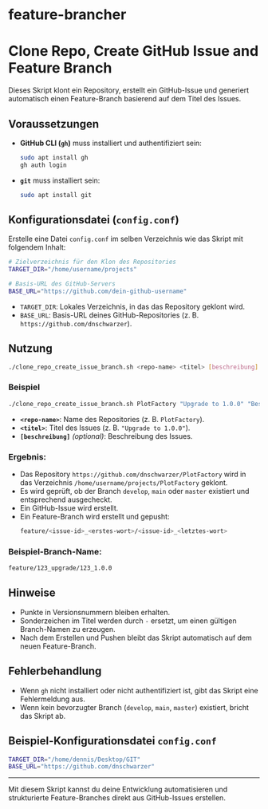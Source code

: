 # feature-brancher

# Clone Repo, Create GitHub Issue and Feature Branch

Dieses Skript klont ein Repository, erstellt ein GitHub-Issue und generiert automatisch einen Feature-Branch basierend auf dem Titel des Issues.

## Voraussetzungen

- **GitHub CLI (`gh`)** muss installiert und authentifiziert sein:
  ```bash
  sudo apt install gh
  gh auth login
  ```
- **`git`** muss installiert sein:
  ```bash
  sudo apt install git
  ```

## Konfigurationsdatei (`config.conf`)

Erstelle eine Datei `config.conf` im selben Verzeichnis wie das Skript mit folgendem Inhalt:

```bash
# Zielverzeichnis für den Klon des Repositories
TARGET_DIR="/home/username/projects"

# Basis-URL des GitHub-Servers
BASE_URL="https://github.com/dein-github-username"
```

- `TARGET_DIR`: Lokales Verzeichnis, in das das Repository geklont wird.
- `BASE_URL`: Basis-URL deines GitHub-Repositories (z. B. `https://github.com/dnschwarzer`).

## Nutzung

```bash
./clone_repo_create_issue_branch.sh <repo-name> <titel> [beschreibung]
```

### Beispiel

```bash
./clone_repo_create_issue_branch.sh PlotFactory "Upgrade to 1.0.0" "Beschreibung des Updates"
```

- **`<repo-name>`**: Name des Repositories (z. B. `PlotFactory`).
- **`<titel>`**: Titel des Issues (z. B. `"Upgrade to 1.0.0"`).
- **`[beschreibung]`** *(optional)*: Beschreibung des Issues.

### Ergebnis:
- Das Repository `https://github.com/dnschwarzer/PlotFactory` wird in das Verzeichnis `/home/username/projects/PlotFactory` geklont.
- Es wird geprüft, ob der Branch `develop`, `main` oder `master` existiert und entsprechend ausgecheckt.
- Ein GitHub-Issue wird erstellt.
- Ein Feature-Branch wird erstellt und gepusht:
  ```bash
  feature/<issue-id>_<erstes-wort>/<issue-id>_<letztes-wort>
  ```

### Beispiel-Branch-Name:
```bash
feature/123_upgrade/123_1.0.0
```

## Hinweise
- Punkte in Versionsnummern bleiben erhalten.
- Sonderzeichen im Titel werden durch `-` ersetzt, um einen gültigen Branch-Namen zu erzeugen.
- Nach dem Erstellen und Pushen bleibt das Skript automatisch auf dem neuen Feature-Branch.

## Fehlerbehandlung
- Wenn `gh` nicht installiert oder nicht authentifiziert ist, gibt das Skript eine Fehlermeldung aus.
- Wenn kein bevorzugter Branch (`develop`, `main`, `master`) existiert, bricht das Skript ab.

## Beispiel-Konfigurationsdatei `config.conf`

```bash
TARGET_DIR="/home/dennis/Desktop/GIT"
BASE_URL="https://github.com/dnschwarzer"
```

---

Mit diesem Skript kannst du deine Entwicklung automatisieren und strukturierte Feature-Branches direkt aus GitHub-Issues erstellen.
